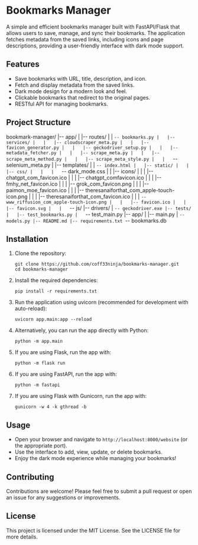 # Bookmarks Manager

A simple and efficient bookmarks manager built with FastAPI/Flask that allows users to save, manage, and sync their bookmarks. The application fetches metadata from the saved links, including icons and page descriptions, providing a user-friendly interface with dark mode support.

## Features

- Save bookmarks with URL, title, description, and icon.
- Fetch and display metadata from the saved links.
- Dark mode design for a modern look and feel.
- Clickable bookmarks that redirect to the original pages.
- RESTful API for managing bookmarks.

## Project Structure

bookmark-manager/
|-- app/
|   |-- routes/
|   |   `-- bookmarks.py
|   |-- services/
|   |   |-- cloudscraper_meta.py
|   |   |-- favicon_generator.py
|   |   |-- geckodriver_setup.py
|   |   |-- metadata_fetcher.py
|   |   |-- scrape_meta.py
|   |   |-- scrape_meta_method.py
|   |   |-- scrape_meta_style.py
|   |   `-- selenium_meta.py
|   |-- templates/
|   |   `-- index.html
|   |-- static/
|   |   |-- css/
|   |   |   `-- dark_mode.css
|   |   |-- icons/
|   |   |   |-- chatgpt_com_favicon.ico
|   |   |   |-- chatgpt_comfavicon.ico
|   |   |   |-- fmhy_net_favicon.ico
|   |   |   |-- grok_com_favicon.png
|   |   |   |-- paimon_moe_favicon.ico
|   |   |   |-- theresanaiforthat_com_apple-touch-icon.png
|   |   |   |-- theresanaiforthat_com_favicon.ico
|   |   |   `-- www_riffusion_com_apple-touch-icon.png
|   |   |-- favicon.ico
|   |   |-- favicon.svg
|   |   `-- js/
|-- drivers/
|   `-- geckodriver.exe
|-- tests/
|   |-- test_bookmarks.py
|   `-- test_main.py
|-- app/
|   |-- main.py
|   `-- models.py
|-- README.md
|-- requirements.txt
`-- bookmarks.db

## Installation

1. Clone the repository:
   ```
   git clone https://github.com/coff33ninja/bookmarks-manager.git
   cd bookmarks-manager
   ```

2. Install the required dependencies:
   ```
   pip install -r requirements.txt
   ```

3. Run the application using uvicorn (recommended for development with auto-reload):
   ```
   uvicorn app.main:app --reload
   ```
4. Alternatively, you can run the app directly with Python:
   ```
   python -m app.main
   ```
5. If you are using Flask, run the app with:
   ```
   python -m flask run
   ```
6. If you are using FastAPI, run the app with:
   ```
   python -m fastapi
   ```
7. If you are using Flask with Gunicorn, run the app with:
   ```
   gunicorn -w 4 -k gthread -b
   ```

## Usage

- Open your browser and navigate to `http://localhost:8000/website` (or the appropriate port).
- Use the interface to add, view, update, or delete bookmarks.
- Enjoy the dark mode experience while managing your bookmarks!

## Contributing

Contributions are welcome! Please feel free to submit a pull request or open an issue for any suggestions or improvements.

## License

This project is licensed under the MIT License. See the LICENSE file for more details.
